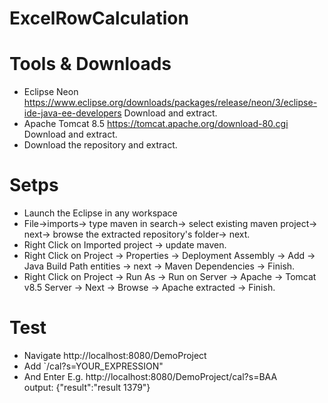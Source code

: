# ExcelRowCalculation

# Tools & Downloads
- Eclipse Neon https://www.eclipse.org/downloads/packages/release/neon/3/eclipse-ide-java-ee-developers Download and extract.
- Apache Tomcat 8.5 https://tomcat.apache.org/download-80.cgi Download and extract.
- Download the repository and extract.
# Setps
- Launch the Eclipse in any workspace
- File->imports-> type maven in search-> select existing maven project-> next-> browse the extracted repository's folder-> next.
- Right Click on Imported project -> update maven.
- Right Click on Project -> Properties -> Deployment Assembly -> Add -> Java Build Path entities -> next -> Maven Dependencies -> Finish.
- Right Click on Project -> Run As -> Run on Server -> Apache -> Tomcat v8.5 Server -> Next -> Browse -> Apache extracted -> Finish.

# Test
- Navigate http://localhost:8080/DemoProject
- Add `/cal?s=YOUR_EXPRESSION" 
- And Enter
E.g. http://localhost:8080/DemoProject/cal?s=BAA <br>
output: {"result":"result 1379"}
